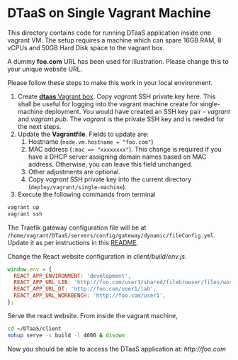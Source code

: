 # DTaaS on Single Vagrant Machine

This directory contains code for running DTaaS application inside one vagrant VM. The setup requires a machine which can spare 16GB RAM, 8 vCPUs and 50GB Hard Disk space to the vagrant box.

A dummy **foo.com** URL has been used for illustration. Please change this to your unique website URL.

Please follow these steps to make this work in your local environment.

1. Create [**dtaas** Vagrant box](../make_boxes/dtaas/README.md). Copy _vagrant_ SSH private key here. This shall be useful for logging into the vagrant machine create for single-machine deployment. You would have created an SSH key pair - _vagrant_ and _vagrant.pub_. The _vagrant_ is the private SSH key and is needed for the next steps.
1. Update the **Vagrantfile**. Fields to update are:
    1. Hostname (`node.vm.hostname = "foo.com"`)
    1. MAC address (`:mac => "xxxxxxxx"`). This change is required if you have a DHCP server assigning domain names based on MAC address. Otherwise, you can leave this field unchanged.
    1. Other adjustments are optional.
    1. Copy _vagrant_ SSH private key into the current directory (`deploy/vagrant/single-machine`).
1. Execute the following commands from terminal

```bash
vagrant up
vagrant ssh
```

The Traefik gateway configuration file will be at `/home/vagrant/DTaaS/servers/config/gateway/dynamic/fileConfig.yml`. Update it as per instructions in this [README](../../../servers/config/gateway/README.md).

Change the React website configuration in _client/build/env.js_.

```js
window.env = {
  REACT_APP_ENVIRONMENT: 'development',
  REACT_APP_URL_LIB: 'http://foo.com/user1/shared/filebrowser/files/workspace/?token=admin',
  REACT_APP_URL_DT: 'http://foo.com/user1/lab',
  REACT_APP_URL_WORKBENCH: 'http://foo.com/user1',
};
```

Serve the react website. From inside the vagrant machine,

```bash
cd ~/DTaaS/client
nohup serve -s build -l 4000 & disown
```

Now you should be able to access the DTaaS application at: _http://foo.com_
